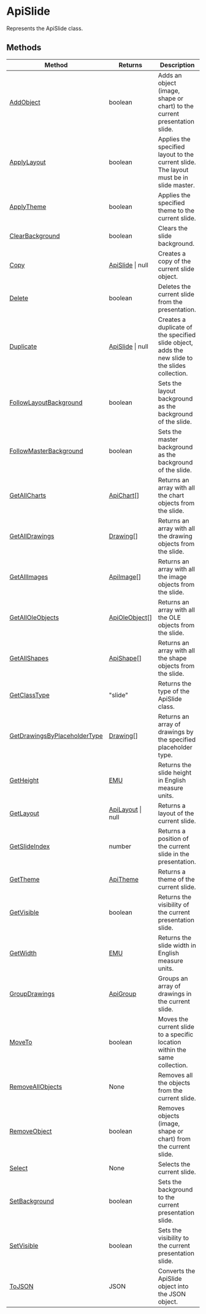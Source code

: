 # ApiSlide

Represents the ApiSlide class.


## Methods

| Method | Returns | Description |
| ------ | ------- | ----------- |
| [AddObject](./Methods/AddObject.md) | boolean | Adds an object (image, shape or chart) to the current presentation slide. |
| [ApplyLayout](./Methods/ApplyLayout.md) | boolean | Applies the specified layout to the current slide. The layout must be in slide master. |
| [ApplyTheme](./Methods/ApplyTheme.md) | boolean | Applies the specified theme to the current slide. |
| [ClearBackground](./Methods/ClearBackground.md) | boolean | Clears the slide background. |
| [Copy](./Methods/Copy.md) | [ApiSlide](../ApiSlide/ApiSlide.md) \| null | Creates a copy of the current slide object. |
| [Delete](./Methods/Delete.md) | boolean | Deletes the current slide from the presentation. |
| [Duplicate](./Methods/Duplicate.md) | [ApiSlide](../ApiSlide/ApiSlide.md) \| null | Creates a duplicate of the specified slide object, adds the new slide to the slides collection. |
| [FollowLayoutBackground](./Methods/FollowLayoutBackground.md) | boolean | Sets the layout background as the background of the slide. |
| [FollowMasterBackground](./Methods/FollowMasterBackground.md) | boolean | Sets the master background as the background of the slide. |
| [GetAllCharts](./Methods/GetAllCharts.md) | [ApiChart](../ApiChart/ApiChart.md)[] | Returns an array with all the chart objects from the slide. |
| [GetAllDrawings](./Methods/GetAllDrawings.md) | [Drawing](../Enumeration/Drawing.md)[] | Returns an array with all the drawing objects from the slide. |
| [GetAllImages](./Methods/GetAllImages.md) | [ApiImage](../ApiImage/ApiImage.md)[] | Returns an array with all the image objects from the slide. |
| [GetAllOleObjects](./Methods/GetAllOleObjects.md) | [ApiOleObject](../ApiOleObject/ApiOleObject.md)[] | Returns an array with all the OLE objects from the slide. |
| [GetAllShapes](./Methods/GetAllShapes.md) | [ApiShape](../ApiShape/ApiShape.md)[] | Returns an array with all the shape objects from the slide. |
| [GetClassType](./Methods/GetClassType.md) | "slide" | Returns the type of the ApiSlide class. |
| [GetDrawingsByPlaceholderType](./Methods/GetDrawingsByPlaceholderType.md) | [Drawing](../Enumeration/Drawing.md)[] | Returns an array of drawings by the specified placeholder type. |
| [GetHeight](./Methods/GetHeight.md) | [EMU](../Enumeration/EMU.md) | Returns the slide height in English measure units. |
| [GetLayout](./Methods/GetLayout.md) | [ApiLayout](../ApiLayout/ApiLayout.md) \| null | Returns a layout of the current slide. |
| [GetSlideIndex](./Methods/GetSlideIndex.md) | number | Returns a position of the current slide in the presentation. |
| [GetTheme](./Methods/GetTheme.md) | [ApiTheme](../ApiTheme/ApiTheme.md) | Returns a theme of the current slide. |
| [GetVisible](./Methods/GetVisible.md) | boolean | Returns the visibility of the current presentation slide. |
| [GetWidth](./Methods/GetWidth.md) | [EMU](../Enumeration/EMU.md) | Returns the slide width in English measure units. |
| [GroupDrawings](./Methods/GroupDrawings.md) | [ApiGroup](../ApiGroup/ApiGroup.md) | Groups an array of drawings in the current slide. |
| [MoveTo](./Methods/MoveTo.md) | boolean | Moves the current slide to a specific location within the same collection. |
| [RemoveAllObjects](./Methods/RemoveAllObjects.md) | None | Removes all the objects from the current slide. |
| [RemoveObject](./Methods/RemoveObject.md) | boolean | Removes objects (image, shape or chart) from the current slide. |
| [Select](./Methods/Select.md) | None | Selects the current slide. |
| [SetBackground](./Methods/SetBackground.md) | boolean | Sets the background to the current presentation slide. |
| [SetVisible](./Methods/SetVisible.md) | boolean | Sets the visibility to the current presentation slide. |
| [ToJSON](./Methods/ToJSON.md) | JSON | Converts the ApiSlide object into the JSON object. |
